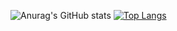 ![Anurag's GitHub stats](https://github-readme-stats.vercel.app/api?username=gandalf279&show=reviews,discussions_started,discussions_answered,prs_merged,prs_merged_percentage&show_icons=true&theme=neon&bg_color=00000000)
[![Top Langs](https://github-readme-stats.vercel.app/api/top-langs/?username=gandalf279&layout=pie&theme=neon)](https://github.com/anuraghazra/github-readme-stats)
